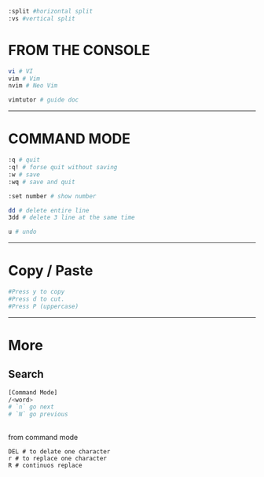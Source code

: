 ```bash
:split #horizontal split
:vs #vertical split
```


# FROM THE CONSOLE
```bash
vi # VI
vim # Vim
nvim # Neo Vim
```

```bash
vimtutor # guide doc
```

---
# COMMAND MODE
```bash
:q # quit
:q! # forse quit without saving
:w # save
:wq # save and quit

:set number # show number

```

```bash
dd # delete entire line
3dd # delete 3 line at the same time
```

```bash
u # undo
```
---
# Copy / Paste
```bash
#Press y to copy
#Press d to cut.
#Press P (uppercase)
```

---
# More
## Search
```bash
[Command Mode]
/<word>
# `n` go next
# `N` go previous
```




##
from command mode
```
DEL # to delate one character
r # to replace one character
R # continuos replace
```